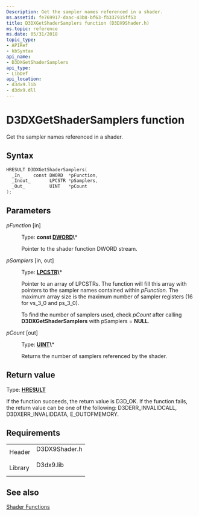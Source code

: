 ```yaml
---
Description: Get the sampler names referenced in a shader.
ms.assetid: fe769917-daac-43b8-bf63-fb337915ff53
title: D3DXGetShaderSamplers function (D3DX9Shader.h)
ms.topic: reference
ms.date: 05/31/2018
topic_type: 
- APIRef
- kbSyntax
api_name: 
- D3DXGetShaderSamplers
api_type: 
- LibDef
api_location: 
- d3dx9.lib
- d3dx9.dll
---
```


# D3DXGetShaderSamplers function

Get the sampler names referenced in a shader.

## Syntax


```C++
HRESULT D3DXGetShaderSamplers(
  _In_    const DWORD  *pFunction,
  _Inout_       LPCSTR *pSamplers,
  _Out_         UINT   *pCount
);
```



## Parameters

<dl> <dt>

*pFunction* \[in\]
</dt> <dd>

Type: **const [**DWORD**](https://msdn.microsoft.com/library/Aa383751(v=VS.85).aspx)\***

Pointer to the shader function DWORD stream.

</dd> <dt>

*pSamplers* \[in, out\]
</dt> <dd>

Type: **[**LPCSTR**](https://msdn.microsoft.com/library/Aa383751(v=VS.85).aspx)\***

Pointer to an array of LPCSTRs. The function will fill this array with pointers to the sampler names contained within *pFunction*. The maximum array size is the maximum number of sampler registers (16 for vs\_3\_0 and ps\_3\_0).

To find the number of samplers used, check *pCount* after calling **D3DXGetShaderSamplers** with pSamplers = **NULL**.

</dd> <dt>

*pCount* \[out\]
</dt> <dd>

Type: **[**UINT**](https://msdn.microsoft.com/library/Aa383751(v=VS.85).aspx)\***

Returns the number of samplers referenced by the shader.

</dd> </dl>

## Return value

Type: **[**HRESULT**](https://msdn.microsoft.com/library/Bb401631(v=MSDN.10).aspx)**

If the function succeeds, the return value is D3D\_OK. If the function fails, the return value can be one of the following: D3DERR\_INVALIDCALL, D3DXERR\_INVALIDDATA, E\_OUTOFMEMORY.

## Requirements



|                    |                                                                                          |
|--------------------|------------------------------------------------------------------------------------------|
| Header<br/>  | <dl> <dt>D3DX9Shader.h</dt> </dl> |
| Library<br/> | <dl> <dt>D3dx9.lib</dt> </dl>     |



## See also

<dl> <dt>

[Shader Functions](dx9-graphics-reference-d3dx-functions-shader.md)
</dt> </dl>

 

 




